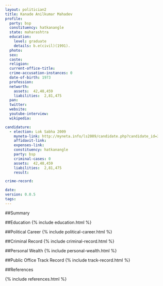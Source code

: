 ```yaml
---
layout: politician2
title: Kanade Anilkumar Mahadev
profile: 
  party: bsp
  constituency: hatkanangle
  state: maharashtra
  education: 
    level: graduate
    details: b.e(civil)(1991).
  photo: 
  sex: 
  caste: 
  religion: 
  current-office-title: 
  crime-accusation-instances: 0
  date-of-birth: 1973
  profession: 
  networth: 
    assets:  42,48,459
    liabilities:  2,81,475
  pan: 
  twitter: 
  website: 
  youtube-interview: 
  wikipedia: 

candidature: 
  - election: Lok Sabha 2009
    myneta-link: http://myneta.info/ls2009/candidate.php?candidate_id=3801
    affidavit-link: 
    expenses-link: 
    constituency: hatkanangle 
    party: bsp
    criminal-cases: 0
    assets:  42,48,459
    liabilities:  2,81,475
    result:  

crime-record: 

date: 
version: 0.0.5
tags: 
---
```

##Summary


##Education
{% include education.html %}


##Political Career
{% include political-career.html %}


##Criminal Record
{% include criminal-record.html %}


##Personal Wealth
{% include personal-wealth.html %}


##Public Office Track Record
{% include track-record.html %}


##References


{% include references.html %}